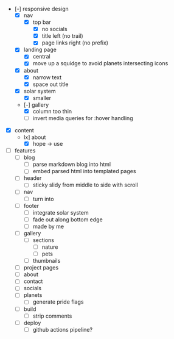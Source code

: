 
* [-] responsive design
    * [x] nav
        * [x] top bar
            * [x] no socials
            * [x] title left (no trail)
            * [x] page links right (no prefix)
    * [x] landing page
        * [x] central
        * [x] move up a squidge to avoid planets intersecting icons
    * [x] about
        * [x] narrow text
        * [x] space out title
    * [x] solar system
        * [x] smaller
    * [-] gallery
        * [x] column too thin
        * [ ] invert media queries for :hover handling

* [x] content
    * lx] about
        * [x] hope -> use

* [ ] features
    * [ ] blog
        * [ ] parse markdown blog into html
        * [ ] embed parsed html into templated pages

    * [ ] header
        * [ ] sticky slidy from middle to side with scroll
    * [ ] nav
        * [ ] turn into <nav>
    * [ ] footer
        * [ ] integrate solar system
        * [ ] fade out along bottom edge
        * [ ] made by me
    * [ ] gallery
        * [ ] sections
            * [ ] nature
            * [ ] pets
        * [ ] thumbnails
    * [ ] project pages
    * [ ] about
    * [ ] contact
    * [ ] socials
    * [ ] planets
        * [ ] generate pride flags
    * [ ] build
        * [ ] strip comments
    * [ ] deploy
        * [ ] github actions pipeline?
